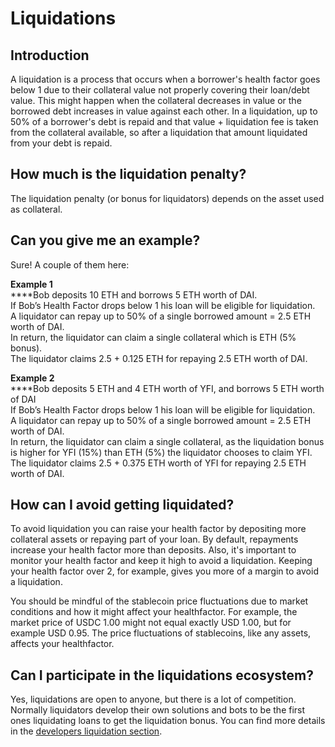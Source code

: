 # Liquidations

## Introduction

A liquidation is a process that occurs when a borrower's health factor goes below 1 due to their collateral value not properly covering their loan/debt value. This might happen when the collateral decreases in value or the borrowed debt increases in value against each other.
In a liquidation, up to 50% of a borrower's debt is repaid and that value + liquidation fee is taken from the collateral available, so after a liquidation that amount liquidated from your debt is repaid.

## How much is the liquidation penalty?

The liquidation penalty (or bonus for liquidators) depends on the asset used as collateral.

## Can you give me an example?

Sure! A couple of them here:

**Example 1**
\
****Bob deposits 10 ETH and borrows 5 ETH worth of DAI.
\
If Bob’s Health Factor drops below 1 his loan will be eligible for liquidation.
\
A liquidator can repay up to 50% of a single borrowed amount = 2.5 ETH worth of DAI.
\
In return, the liquidator can claim a single collateral which is ETH (5% bonus). 
\
The liquidator claims 2.5 + 0.125 ETH for repaying 2.5 ETH worth of DAI.

**Example 2**
\
****Bob deposits 5 ETH and 4 ETH worth of YFI, and borrows 5 ETH worth of DAI
\
If Bob’s Health Factor drops below 1 his loan will be eligible for liquidation.
\
A liquidator can repay up to 50% of a single borrowed amount = 2.5 ETH worth of DAI.
\
In return, the liquidator can claim a single collateral, as the liquidation bonus is higher for YFI (15%) than ETH (5%) the liquidator chooses to claim YFI. 
\
The liquidator claims 2.5 + 0.375 ETH worth of YFI for repaying 2.5 ETH worth of DAI.

## How can I avoid getting liquidated?

To avoid liquidation you can raise your health factor by depositing more collateral assets or repaying part of your loan. By default, repayments increase your health factor more than deposits. Also, it's important to monitor your health factor and keep it high to avoid a liquidation. Keeping your health factor over 2, for example, gives you more of a margin to avoid a liquidation.

You should be mindful of the stablecoin price fluctuations due to market conditions and how it might affect your healthfactor. For example, the market price of USDC 1.00 might not equal exactly USD 1.00, but for example USD 0.95. The price fluctuations of stablecoins, like any assets, affects your healthfactor.

## Can I participate in the liquidations ecosystem?

Yes, liquidations are open to anyone, but there is a lot of competition. Normally liquidators develop their own solutions and bots to be the first ones liquidating loans to get the liquidation bonus.
You can find more details in the [developers liquidation section](https://docs.sparkprotocol.io/developers/guides/liquidations).
